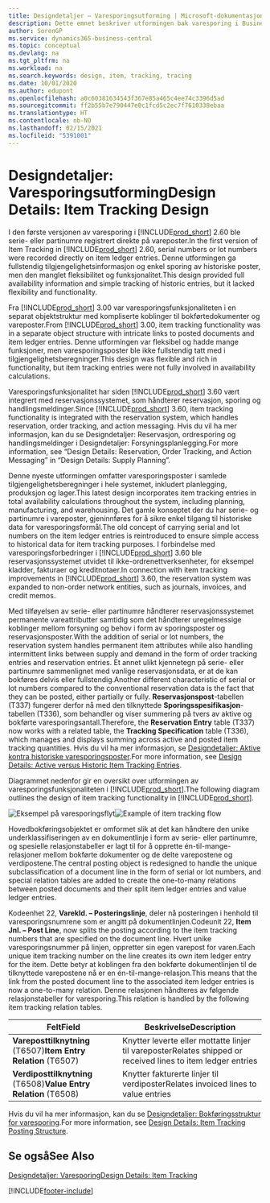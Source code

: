 ```yaml
---
title: Designdetaljer – Varesporingsutforming | Microsoft-dokumentasjon
description: Dette emnet beskriver utformingen bak varesporing i Business Central.
author: SorenGP
ms.service: dynamics365-business-central
ms.topic: conceptual
ms.devlang: na
ms.tgt_pltfrm: na
ms.workload: na
ms.search.keywords: design, item, tracking, tracing
ms.date: 10/01/2020
ms.author: edupont
ms.openlocfilehash: a0c60381634543f367e85a465c4ee74c3396d5ad
ms.sourcegitcommit: ff2b55b7e790447e0c1fcd5c2ec7f7610338ebaa
ms.translationtype: HT
ms.contentlocale: nb-NO
ms.lasthandoff: 02/15/2021
ms.locfileid: "5391001"
---
```

# <a name="design-details-item-tracking-design"></a><span data-ttu-id="7c932-103">Designdetaljer: Varesporingsutforming</span><span class="sxs-lookup"><span data-stu-id="7c932-103">Design Details: Item Tracking Design</span></span>
<span data-ttu-id="7c932-104">I den første versjonen av varesporing i [!INCLUDE[prod_short](includes/prod_short.md)] 2.60 ble serie- eller partinumre registrert direkte på vareposter.</span><span class="sxs-lookup"><span data-stu-id="7c932-104">In the first version of Item Tracking in [!INCLUDE[prod_short](includes/prod_short.md)] 2.60, serial numbers or lot numbers were recorded directly on item ledger entries.</span></span> <span data-ttu-id="7c932-105">Denne utformingen ga fullstendig tilgjengelighetsinformasjon og enkel sporing av historiske poster, men den manglet fleksibilitet og funksjonalitet.</span><span class="sxs-lookup"><span data-stu-id="7c932-105">This design provided full availability information and simple tracking of historic entries, but it lacked flexibility and functionality.</span></span>  

<span data-ttu-id="7c932-106">Fra [!INCLUDE[prod_short](includes/prod_short.md)] 3.00 var varesporingsfunksjonaliteten i en separat objektstruktur med kompliserte koblinger til bokførtedokumenter og vareposter.</span><span class="sxs-lookup"><span data-stu-id="7c932-106">From [!INCLUDE[prod_short](includes/prod_short.md)] 3.00, item tracking functionality was in a separate object structure with intricate links to posted documents and item ledger entries.</span></span> <span data-ttu-id="7c932-107">Denne utformingen var fleksibel og hadde mange funksjoner, men varesporingsposter ble ikke fullstendig tatt med i tilgjengelighetsberegninger.</span><span class="sxs-lookup"><span data-stu-id="7c932-107">This design was flexible and rich in functionality, but item tracking entries were not fully involved in availability calculations.</span></span>  

<span data-ttu-id="7c932-108">Varesporingsfunksjonalitet har siden [!INCLUDE[prod_short](includes/prod_short.md)] 3.60 vært integrert med reservasjonssystemet, som håndterer reservasjon, sporing og handlingsmeldinger.</span><span class="sxs-lookup"><span data-stu-id="7c932-108">Since [!INCLUDE[prod_short](includes/prod_short.md)] 3.60, item tracking functionality is integrated with the reservation system, which handles reservation, order tracking, and action messaging.</span></span> <span data-ttu-id="7c932-109">Hvis du vil ha mer informasjon, kan du se Designdetaljer: Reservasjon, ordresporing og handlingsmeldinger i Designdetaljer: Forsyningsplanlegging.</span><span class="sxs-lookup"><span data-stu-id="7c932-109">For more information, see “Design Details: Reservation, Order Tracking, and Action Messaging” in “Design Details: Supply Planning”.</span></span>  

<span data-ttu-id="7c932-110">Denne nyeste utformingen omfatter varesporingsposter i samlede tilgjengelighetsberegninger i hele systemet, inkludert planlegging, produksjon og lager.</span><span class="sxs-lookup"><span data-stu-id="7c932-110">This latest design incorporates item tracking entries in total availability calculations throughout the system, including planning, manufacturing, and warehousing.</span></span> <span data-ttu-id="7c932-111">Det gamle konseptet der du har serie- og partinumre i vareposter, gjeninnføres for å sikre enkel tilgang til historiske data for varesporingsformål.</span><span class="sxs-lookup"><span data-stu-id="7c932-111">The old concept of carrying serial and lot numbers on the item ledger entries is reintroduced to ensure simple access to historical data for item tracking purposes.</span></span> <span data-ttu-id="7c932-112">I forbindelse med varesporingsforbedringer i [!INCLUDE[prod_short](includes/prod_short.md)] 3.60 ble reservasjonssystemet utvidet til ikke-ordrenettverksenheter, for eksempel kladder, fakturaer og kreditnotaer.</span><span class="sxs-lookup"><span data-stu-id="7c932-112">In connection with item tracking improvements in [!INCLUDE[prod_short](includes/prod_short.md)] 3.60, the reservation system was expanded to non-order network entities, such as journals, invoices, and credit memos.</span></span>  

<span data-ttu-id="7c932-113">Med tilføyelsen av serie- eller partinumre håndterer reservasjonssystemet permanente vareattributter samtidig som det håndterer uregelmessige koblinger mellom forsyning og behov i form av sporingsposter og reservasjonsposter.</span><span class="sxs-lookup"><span data-stu-id="7c932-113">With the addition of serial or lot numbers, the reservation system handles permanent item attributes while also handling intermittent links between supply and demand in the form of order tracking entries and reservation entries.</span></span> <span data-ttu-id="7c932-114">Et annet ulikt kjennetegn på serie- eller partinumre sammenlignet med vanlige reservasjonsdata, er at de kan bokføres delvis eller fullstendig.</span><span class="sxs-lookup"><span data-stu-id="7c932-114">Another different characteristic of serial or lot numbers compared to the conventional reservation data is the fact that they can be posted, either partially or fully.</span></span> <span data-ttu-id="7c932-115">**Reservasjonspost**-tabellen (T337) fungerer derfor nå med den tilknyttede **Sporingsspesifikasjon**-tabellen (T336), som behandler og viser summering på tvers av aktive og bokførte varesporingsantall.</span><span class="sxs-lookup"><span data-stu-id="7c932-115">Therefore, the **Reservation Entry** table (T337) now works with a related table, the **Tracking Specification** table (T336), which manages and displays summing across active and posted item tracking quantities.</span></span> <span data-ttu-id="7c932-116">Hvis du vil ha mer informasjon, se [Designdetaljer: Aktive kontra historiske varesporingsposter](design-details-active-versus-historic-item-tracking-entries.md).</span><span class="sxs-lookup"><span data-stu-id="7c932-116">For more information, see [Design Details: Active versus Historic Item Tracking Entries](design-details-active-versus-historic-item-tracking-entries.md).</span></span>  

<span data-ttu-id="7c932-117">Diagrammet nedenfor gir en oversikt over utformingen av varesporingsfunksjonaliteten i [!INCLUDE[prod_short](includes/prod_short.md)].</span><span class="sxs-lookup"><span data-stu-id="7c932-117">The following diagram outlines the design of item tracking functionality in [!INCLUDE[prod_short](includes/prod_short.md)].</span></span>  

<span data-ttu-id="7c932-118">![Eksempel på varesporingsflyt](media/design_details_item_tracking_design.png "Eksempel på varesporingsflyt")</span><span class="sxs-lookup"><span data-stu-id="7c932-118">![Example of item tracking flow](media/design_details_item_tracking_design.png "Example of item tracking flow")</span></span>  

<span data-ttu-id="7c932-119">Hovedbokføringsobjektet er omformet slik at det kan håndtere den unike underklassifiseringen av en dokumentlinje i form av serie- eller partinumre, og spesielle relasjonstabeller er lagt til for å opprette én-til-mange-relasjoner mellom bokførte dokumenter og de delte varepostene og verdipostene.</span><span class="sxs-lookup"><span data-stu-id="7c932-119">The central posting object is redesigned to handle the unique subclassification of a document line in the form of serial or lot numbers, and special relation tables are added to create the one-to-many relations between posted documents and their split item ledger entries and value ledger entries.</span></span>  

<span data-ttu-id="7c932-120">Kodeenhet 22, **Varekld. – Posteringslinje**, deler nå posteringen i henhold til varesporingsnumrene som er angitt på dokumentlinjen.</span><span class="sxs-lookup"><span data-stu-id="7c932-120">Codeunit 22, **Item Jnl. – Post Line**, now splits the posting according to the item tracking numbers that are specified on the document line.</span></span> <span data-ttu-id="7c932-121">Hvert unike varesporingsnummer på linjen, oppretter sin egen varepost for varen.</span><span class="sxs-lookup"><span data-stu-id="7c932-121">Each unique item tracking number on the line creates its own item ledger entry for the item.</span></span> <span data-ttu-id="7c932-122">Dette betyr at koblingen fra den bokførte dokumentlinjen til de tilknyttede varepostene nå er en én-til-mange-relasjon.</span><span class="sxs-lookup"><span data-stu-id="7c932-122">This means that the link from the posted document line to the associated item ledger entries is now a one-to-many relation.</span></span> <span data-ttu-id="7c932-123">Denne relasjonen håndteres av følgende relasjonstabeller for varesporing.</span><span class="sxs-lookup"><span data-stu-id="7c932-123">This relation is handled by the following item tracking relation tables.</span></span>  

|<span data-ttu-id="7c932-124">Felt</span><span class="sxs-lookup"><span data-stu-id="7c932-124">Field</span></span>|<span data-ttu-id="7c932-125">Beskrivelse</span><span class="sxs-lookup"><span data-stu-id="7c932-125">Description</span></span>|  
|---------------|---------------------------------------|  
|<span data-ttu-id="7c932-126">**Vareposttilknytning** (T6507)</span><span class="sxs-lookup"><span data-stu-id="7c932-126">**Item Entry Relation** (T6507)</span></span>|<span data-ttu-id="7c932-127">Knytter leverte eller mottatte linjer til vareposter</span><span class="sxs-lookup"><span data-stu-id="7c932-127">Relates shipped or received lines to item ledger entries</span></span>|  
|<span data-ttu-id="7c932-128">**Verdiposttilknytning** (T6508)</span><span class="sxs-lookup"><span data-stu-id="7c932-128">**Value Entry Relation** (T6508)</span></span>|<span data-ttu-id="7c932-129">Knytter fakturerte linjer til verdiposter</span><span class="sxs-lookup"><span data-stu-id="7c932-129">Relates invoiced lines to value entries</span></span>|  

<span data-ttu-id="7c932-130">Hvis du vil ha mer informasjon, kan du se [Designdetaljer: Bokføringsstruktur for varesporing](design-details-item-tracking-posting-structure.md).</span><span class="sxs-lookup"><span data-stu-id="7c932-130">For more information, see [Design Details: Item Tracking Posting Structure](design-details-item-tracking-posting-structure.md).</span></span>  

## <a name="see-also"></a><span data-ttu-id="7c932-131">Se også</span><span class="sxs-lookup"><span data-stu-id="7c932-131">See Also</span></span>  
[<span data-ttu-id="7c932-132">Designdetaljer: Varesporing</span><span class="sxs-lookup"><span data-stu-id="7c932-132">Design Details: Item Tracking</span></span>](design-details-item-tracking.md)


[!INCLUDE[footer-include](includes/footer-banner.md)]